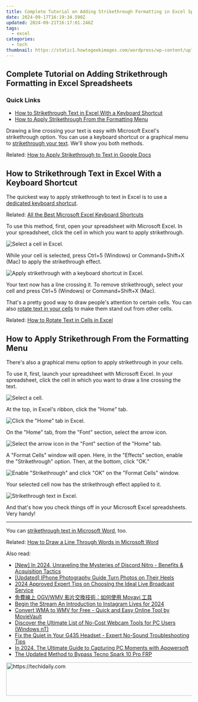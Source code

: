 ```yaml
---
title: Complete Tutorial on Adding Strikethrough Formatting in Excel Spreadsheets
date: 2024-09-17T16:19:34.590Z
updated: 2024-09-21T16:17:01.246Z
tags:
  - excel
categories:
  - tech
thumbnail: https://static1.howtogeekimages.com/wordpress/wp-content/uploads/2021/05/MS-excel-logo-675.png
---
```


## Complete Tutorial on Adding Strikethrough Formatting in Excel Spreadsheets

### Quick Links

* [How to Strikethrough Text in Excel With a Keyboard Shortcut](https://apple-account.techidaily.com/why-apple-account-disabled-on-your-apple-iphone-7-how-to-fix-by-drfone-ios/)
* [How to Apply Strikethrough From the Formatting Menu](https://games-able.techidaily.com/top-8-strategies-to-thrive-without-nyt-allies/)

 Drawing a line crossing your text is easy with Microsoft Excel's strikethrough option. You can use a keyboard shortcut or a graphical menu to [strikethrough your text](https://iphone-transfer.techidaily.com/in-2024-how-to-transfersync-notes-from-apple-iphone-6-plus-to-ipad-drfone-by-drfone-transfer-from-ios/). We'll show you both methods.

Related: [How to Apply Strikethrough to Text in Google Docs](https://iphone-transfer.techidaily.com/in-2024-how-to-transfersync-notes-from-apple-iphone-6-plus-to-ipad-drfone-by-drfone-transfer-from-ios/) 

##  How to Strikethrough Text in Excel With a Keyboard Shortcut

 The quickest way to apply strikethrough to text in Excel is to use a [dedicated keyboard shortcut](https://eaxpv-info.techidaily.com/updated-2024-approved-high-definition-ready-enabling-av1-on-youtube/).

Related: [All the Best Microsoft Excel Keyboard Shortcuts](https://eaxpv-info.techidaily.com/updated-2024-approved-high-definition-ready-enabling-av1-on-youtube/) 

 To use this method, first, open your spreadsheet with Microsoft Excel. In your spreadsheet, click the cell in which you want to apply strikethrough.

![Select a cell in Excel.](https://static1.howtogeekimages.com/wordpress/wp-content/uploads/2021/10/1-select-cell.png) 

 While your cell is selected, press Ctrl+5 (Windows) or Command+Shift+X (Mac) to apply the strikethrough effect.

![Apply strikethrough with a keyboard shortcut in Excel.](https://static1.howtogeekimages.com/wordpress/wp-content/uploads/2021/10/2-strikethrough-text-excel.png) 

 Your text now has a line crossing it. To remove strikethrough, select your cell and press Ctrl+5 (Windows) or Command+Shift+X (Mac).

 That's a pretty good way to draw people's attention to certain cells. You can also [rotate text in your cells](https://common-error.techidaily.com/rectifying-system-deficiency-msvcr71/) to make them stand out from other cells.

Related: [How to Rotate Text in Cells in Excel](https://common-error.techidaily.com/rectifying-system-deficiency-msvcr71/) 

##  How to Apply Strikethrough From the Formatting Menu

 There's also a graphical menu option to apply strikethrough in your cells.

 To use it, first, launch your spreadsheet with Microsoft Excel. In your spreadsheet, click the cell in which you want to draw a line crossing the text.

![Select a cell.](https://static1.howtogeekimages.com/wordpress/wp-content/uploads/2021/10/3-choose-cell.png) 

 At the top, in Excel's ribbon, click the "Home" tab.

![Click the "Home" tab in Excel.](https://static1.howtogeekimages.com/wordpress/wp-content/uploads/2021/10/4-excel-home-tab.png) 

 On the "Home" tab, from the "Font" section, select the arrow icon.

![Select the arrow icon in the "Font" section of the "Home" tab.](https://static1.howtogeekimages.com/wordpress/wp-content/uploads/2021/10/5-excel-font-option.png) 

 A "Format Cells" window will open. Here, in the "Effects" section, enable the "Strikethrough" option. Then, at the bottom, click "OK."

![Enable "Strikethrough" and click "OK" on the "Format Cells" window.](https://static1.howtogeekimages.com/wordpress/wp-content/uploads/2021/10/6-apply-strikethrough-excel.png) 

 Your selected cell now has the strikethrough effect applied to it.

![Strikethrough text in Excel.](https://static1.howtogeekimages.com/wordpress/wp-content/uploads/2021/10/7-strikethrough-applied-excel.png) 

 And that's how you check things off in your Microsoft Excel spreadsheets. Very handy!

---

 You can [strikethrough text in Microsoft Word](https://media-tips.techidaily.com/a-comprehensive-guide-on-the-inner-workings-of-3d-sound-and-trusted-platforms-for-downloads/), too.

Related: [How to Draw a Line Through Words in Microsoft Word](https://media-tips.techidaily.com/a-comprehensive-guide-on-the-inner-workings-of-3d-sound-and-trusted-platforms-for-downloads/)

<ins class="adsbygoogle"
     style="display:block"
     data-ad-format="autorelaxed"
     data-ad-client="ca-pub-7571918770474297"
     data-ad-slot="1223367746"></ins>

<ins class="adsbygoogle"
     style="display:block"
     data-ad-client="ca-pub-7571918770474297"
     data-ad-slot="8358498916"
     data-ad-format="auto"
     data-full-width-responsive="true"></ins>

<span class="atpl-alsoreadstyle">Also read:</span>
<div><ul>
<li><a href="https://discord-videos.techidaily.com/new-in-2024-unraveling-the-mysteries-of-discord-nitro-benefits-and-acquisition-tactics/"><u>[New] In 2024, Unraveling the Mysteries of Discord Nitro - Benefits & Acquisition Tactics</u></a></li>
<li><a href="https://extra-skills.techidaily.com/updated-iphone-photography-guide-turn-photos-on-their-heels/"><u>[Updated] IPhone Photography Guide Turn Photos on Their Heels</u></a></li>
<li><a href="https://some-knowledge.techidaily.com/2024-approved-expert-tips-on-choosing-the-ideal-live-broadcast-service/"><u>2024 Approved Expert Tips on Choosing the Ideal Live Broadcast Service</u></a></li>
<li><a href="https://win-forum.techidaily.com/1726225090854-ogvwmv-movavi/"><u>免費線上 OGV/WMV 影片交換技術：如何使用 Movavi 工具</u></a></li>
<li><a href="https://instagram-clips.techidaily.com/begin-the-stream-an-introduction-to-instagram-lives-for-2024/"><u>Begin the Stream An Introduction to Instagram Lives for 2024</u></a></li>
<li><a href="https://win-forum.techidaily.com/convert-wma-to-wmv-for-free-quick-and-easy-online-tool-by-movievault/"><u>Convert WMA to WMV for Free - Quick and Easy Online Tool by MovieVault</u></a></li>
<li><a href="https://win-forum.techidaily.com/discover-the-ultimate-list-of-no-cost-webcam-tools-for-pc-users-windows-nt/"><u>Discover the Ultimate List of No-Cost Webcam Tools for PC Users (Windows nT)</u></a></li>
<li><a href="https://sound-issues.techidaily.com/fix-the-quiet-in-your-g435-headset-expert-no-sound-troubleshooting-tips/"><u>Fix the Quiet in Your G435 Headset - Expert No-Sound Troubleshooting Tips</u></a></li>
<li><a href="https://screen-capture.techidaily.com/in-2024-the-ultimate-guide-to-capturing-pc-moments-with-apowersoft/"><u>In 2024, The Ultimate Guide to Capturing PC Moments with Apowersoft</u></a></li>
<li><a href="https://bypass-frp.techidaily.com/the-updated-method-to-bypass-tecno-spark-10-pro-frp-by-drfone-android/"><u>The Updated Method to Bypass Tecno Spark 10 Pro FRP</u></a></li>
</ul></div>

<!-- affiliate ads begin -->
<a href="https://imp.i110150.net/c/5597632/798165/11305" target="_top" id="798165">
  <img src="//a.impactradius-go.com/display-ad/11305-798165" border="0" alt="https://techidaily.com" width="728" height="90"/>
</a>
<img height="0" width="0" src="https://imp.i110150.net/i/5597632/798165/11305" style="position:absolute;visibility:hidden;" border="0" />
<!-- affiliate ads end -->

